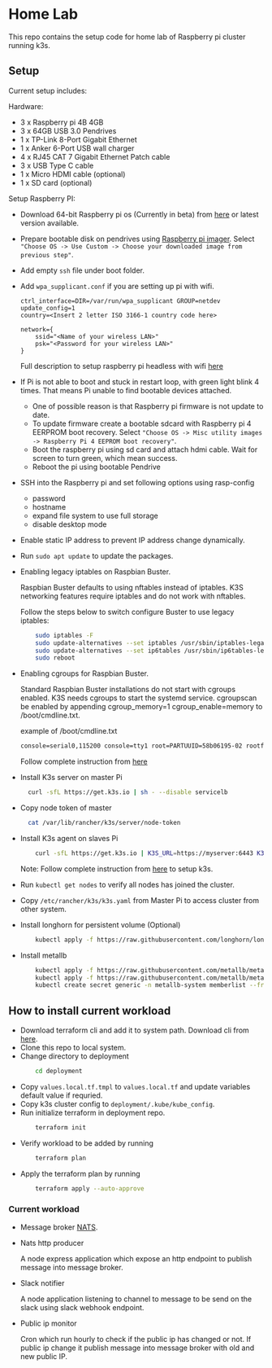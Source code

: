 # Home Lab

This repo contains the setup code for home lab of Raspberry pi cluster running k3s.

## Setup

Current setup includes:

Hardware:
- 3 x Raspberry pi 4B 4GB
- 3 x 64GB USB 3.0 Pendrives 
- 1 x TP-Link 8-Port Gigabit Ethernet
- 1 x Anker 6-Port USB wall charger
- 4 x RJ45 CAT 7 Gigabit Ethernet Patch cable
- 3 x USB Type C cable
- 1 x Micro HDMI cable (optional)
- 1 x SD card (optional)

Setup Raspberry PI:
- Download 64-bit Raspberry pi os (Currently in beta) from [here](https://downloads.raspberrypi.org/raspios_arm64/images/raspios_arm64-2020-08-24/2020-08-20-raspios-buster-arm64.zip) or latest version available.
- Prepare bootable disk on pendrives using [Raspberry pi imager](https://downloads.raspberrypi.org/imager/imager_1.5.exe). Select `"Choose OS -> Use Custom -> Choose your downloaded image from previous step"`.
- Add empty `ssh` file under boot folder.
- Add `wpa_supplicant.conf` if you are setting up pi with wifi.
    ```
    ctrl_interface=DIR=/var/run/wpa_supplicant GROUP=netdev
    update_config=1
    country=<Insert 2 letter ISO 3166-1 country code here>

    network={
        ssid="<Name of your wireless LAN>"
        psk="<Password for your wireless LAN>"
    }
    ```
    Full description to setup raspberry pi headless with wifi [here](https://www.raspberrypi.org/documentation/configuration/wireless/headless.md)
- If Pi is not able to boot and stuck in restart loop, with green light blink 4 times. That means Pi unable to find bootable devices attached. 

    - One of possible reason is that Raspberry pi firmware is not update to date. 
    - To update firmware create a bootable sdcard with Raspberry pi 4 EERPROM boot recovery. Select `"Choose OS -> Misc utility images -> Raspberry Pi 4 EEPROM boot recovery"`.
    - Boot the raspberry pi using sd card and attach hdmi cable. Wait for screen to turn green, which mean success.
    -  Reboot the pi using bootable Pendrive
- SSH into the Raspberry pi and set following options using rasp-config
    - password
    - hostname
    - expand file system to use full storage
    - disable desktop mode
- Enable static IP address to prevent IP address change dynamically.
- Run `sudo apt update` to update the packages.
- Enabling legacy iptables on Raspbian Buster.

    Raspbian Buster defaults to using nftables instead of iptables. K3S networking features require iptables and do not work with nftables. 
    
    Follow the steps below to switch configure Buster to use legacy iptables:
    ```sh
        sudo iptables -F
        sudo update-alternatives --set iptables /usr/sbin/iptables-legacy
        sudo update-alternatives --set ip6tables /usr/sbin/ip6tables-legacy
        sudo reboot
    ```
- Enabling cgroups for Raspbian Buster.

    Standard Raspbian Buster installations do not start with cgroups enabled. K3S needs cgroups to start the systemd service. cgroupscan be enabled by appending cgroup_memory=1 cgroup_enable=memory to /boot/cmdline.txt.

    example of /boot/cmdline.txt
    ```txt
    console=serial0,115200 console=tty1 root=PARTUUID=58b06195-02 rootfstype=ext4 elevator=deadline fsck.repair=yes rootwait cgroup_memory=1 cgroup_enable=memory
    ```
    Follow complete instruction from [here](https://rancher.com/docs/k3s/latest/en/advanced/#enabling-legacy-iptables-on-raspbian-buster)
- Install K3s server on master Pi
    ```sh
      curl -sfL https://get.k3s.io | sh - --disable servicelb
    ```
- Copy node token of master 
    ```sh
      cat /var/lib/rancher/k3s/server/node-token
    ```
- Install K3s agent on slaves Pi
    ```sh
        curl -sfL https://get.k3s.io | K3S_URL=https://myserver:6443 K3S_TOKEN=mynodetoken sh -
    ```
    Note: Follow complete instruction from [here](https://rancher.com/docs/k3s/latest/en/) to setup k3s.
- Run `kubectl get nodes` to verify all nodes has joined the cluster.
- Copy `/etc/rancher/k3s/k3s.yaml` from Master Pi to access cluster from other system.
- Install longhorn for persistent volume (Optional)
    ```sh
        kubectl apply -f https://raw.githubusercontent.com/longhorn/longhorn/master/deploy/longhorn.yaml
    ```
- Install metallb
    ```sh
        kubectl apply -f https://raw.githubusercontent.com/metallb/metallb/v0.9.6/manifests/namespace.yaml
        kubectl apply -f https://raw.githubusercontent.com/metallb/metallb/v0.9.6/manifests/metallb.yaml
        kubectl create secret generic -n metallb-system memberlist --from-literal=secretkey="$(openssl rand -base64 128)"
    ```
## How to install current workload
- Download terraform cli and add it to system path. Download cli from [here](https://www.terraform.io/).
- Clone this repo to local system.
- Change directory to deployment 
    ```sh
        cd deployment
    ```
- Copy `values.local.tf.tmpl` to `values.local.tf` and update variables default value if requried.
- Copy k3s cluster config to `deployment/.kube/kube_config`.
- Run initialize terraform in deployment repo.
    ```sh
        terraform init
    ```
- Verify workload to be added by running
    ```sh
        terraform plan
    ```
- Apply the terraform plan by running
    ```sh
        terraform apply --auto-approve
    ```


### Current workload
- Message broker [NATS](https://nats.io/).
    
- Nats http producer

    A node express application which expose an http endpoint to publish message into message broker.

- Slack notifier

    A node application listening to channel to message to be send on the slack using slack webhook endpoint.

- Public ip monitor

    Cron which run hourly to check if the public ip has changed or not. If public ip change it publish message into message broker with old and new public IP.